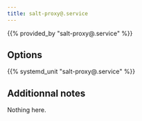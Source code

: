 ```yaml
---
title: salt-proxy@.service
---
```


{{% provided_by "salt-proxy@.service" %}}

## Options

{{% systemd_unit "salt-proxy@.service" %}}

## Additionnal notes

Nothing here.